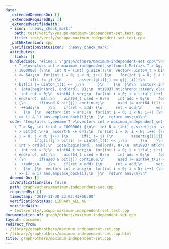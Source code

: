 ```yaml
---
data:
  _extendedDependsOn: []
  _extendedRequiredBy: []
  _extendedVerifiedWith:
  - icon: ':heavy_check_mark:'
    path: test/verify/yosupo-maximum-independent-set.test.cpp
    title: test/verify/yosupo-maximum-independent-set.test.cpp
  _pathExtension: cpp
  _verificationStatusIcon: ':heavy_check_mark:'
  attributes:
    links: []
  bundledCode: "#line 1 \"graph/others/maximum-independent-set.cpp\"\ntemplate< typename\
    \ T >\nvector< int > maximum_independent_set(const Matrix< T > &g, int trial =\
    \ 1000000) {\n\n  int N = (int) g.size();\n  vector< uint64_t > bit(N);\n\n  assert(N\
    \ <= 64);\n  for(int i = 0; i < N; i++) {\n    for(int j = 0; j < N; j++) {\n\
    \      if(i != j) {\n        assert(g[i][j] == g[j][i]);\n        if(g[i][j])\
    \ bit[i] |= uint64_t(1) << j;\n      }\n    }\n  }\n\n  vector< int > ord(N);\n\
    \  iota(begin(ord), end(ord), 0);\n  mt19937 mt(chrono::steady_clock::now().time_since_epoch().count());\n\
    \  int ret = 0;\n  uint64_t ver;\n  for(int i = 0; i < trial; i++) {\n    shuffle(begin(ord),\
    \ end(ord), mt);\n    uint64_t used = 0;\n    int add = 0;\n    for(int j : ord)\
    \ {\n      if(used & bit[j]) continue;\n      used |= uint64_t(1) << j;\n    \
    \  ++add;\n    }\n    if(ret < add) {\n      ret = add;\n      ver = used;\n \
    \   }\n  }\n  vector< int > ans;\n  for(int i = 0; i < N; i++) {\n    if((ver\
    \ >> i) & 1) ans.emplace_back(i);\n  }\n  return ans;\n}\n"
  code: "template< typename T >\nvector< int > maximum_independent_set(const Matrix<\
    \ T > &g, int trial = 1000000) {\n\n  int N = (int) g.size();\n  vector< uint64_t\
    \ > bit(N);\n\n  assert(N <= 64);\n  for(int i = 0; i < N; i++) {\n    for(int\
    \ j = 0; j < N; j++) {\n      if(i != j) {\n        assert(g[i][j] == g[j][i]);\n\
    \        if(g[i][j]) bit[i] |= uint64_t(1) << j;\n      }\n    }\n  }\n\n  vector<\
    \ int > ord(N);\n  iota(begin(ord), end(ord), 0);\n  mt19937 mt(chrono::steady_clock::now().time_since_epoch().count());\n\
    \  int ret = 0;\n  uint64_t ver;\n  for(int i = 0; i < trial; i++) {\n    shuffle(begin(ord),\
    \ end(ord), mt);\n    uint64_t used = 0;\n    int add = 0;\n    for(int j : ord)\
    \ {\n      if(used & bit[j]) continue;\n      used |= uint64_t(1) << j;\n    \
    \  ++add;\n    }\n    if(ret < add) {\n      ret = add;\n      ver = used;\n \
    \   }\n  }\n  vector< int > ans;\n  for(int i = 0; i < N; i++) {\n    if((ver\
    \ >> i) & 1) ans.emplace_back(i);\n  }\n  return ans;\n}\n"
  dependsOn: []
  isVerificationFile: false
  path: graph/others/maximum-independent-set.cpp
  requiredBy: []
  timestamp: '2019-11-30 23:02:43+09:00'
  verificationStatus: LIBRARY_ALL_AC
  verifiedWith:
  - test/verify/yosupo-maximum-independent-set.test.cpp
documentation_of: graph/others/maximum-independent-set.cpp
layout: document
redirect_from:
- /library/graph/others/maximum-independent-set.cpp
- /library/graph/others/maximum-independent-set.cpp.html
title: graph/others/maximum-independent-set.cpp
---
```

